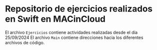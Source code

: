 # Repositorio de ejercicios realizados en Swift en MACinCloud
El archivo `Ejercicios` contiene actividades realizadas desde el día 25/09/2024
El archivo `Main` contiene direcciones hacia los diferentes archivos de código.
